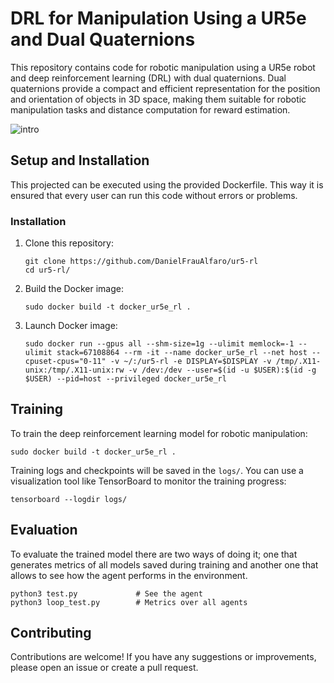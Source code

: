 # DRL for Manipulation Using a UR5e and Dual Quaternions

This repository contains code for robotic manipulation using a UR5e robot and deep reinforcement learning (DRL) with dual quaternions. Dual quaternions provide a compact and efficient representation for the position and orientation of objects in 3D space, making them suitable for robotic manipulation tasks and distance computation for reward estimation.

![intro](https://github.com/DanielFrauAlfaro/ur5-rl/assets/98766327/2e3998f9-636a-4b82-b99c-48a1b9cbff76)

## Setup and Installation

This projected can be executed using the provided Dockerfile. This way it is ensured that every user can run this code without errors or problems.

### Installation

1. Clone this repository:

    ```
    git clone https://github.com/DanielFrauAlfaro/ur5-rl
    cd ur5-rl/
    ```

2. Build the Docker image:

    ```
    sudo docker build -t docker_ur5e_rl .
    ```

3. Launch Docker image:

    ```
    sudo docker run --gpus all --shm-size=1g --ulimit memlock=-1 --ulimit stack=67108864 --rm -it --name docker_ur5e_rl --net host --cpuset-cpus="0-11" -v ~/:/ur5-rl -e DISPLAY=$DISPLAY -v /tmp/.X11-unix:/tmp/.X11-unix:rw -v /dev:/dev --user=$(id -u $USER):$(id -g $USER) --pid=host --privileged docker_ur5e_rl
    ```


## Training

To train the deep reinforcement learning model for robotic manipulation:

    
    sudo docker build -t docker_ur5e_rl .
    

Training logs and checkpoints will be saved in the `logs/`. You can use a visualization tool like TensorBoard to monitor the training progress:

    
    tensorboard --logdir logs/
   

## Evaluation

To evaluate the trained model there are two ways of doing it; one that generates metrics of all models saved during training and another one that allows to see how the agent performs in the environment.

    
    python3 test.py             # See the agent
    python3 loop_test.py        # Metrics over all agents
    

## Contributing

Contributions are welcome! If you have any suggestions or improvements, please open an issue or create a pull request.

